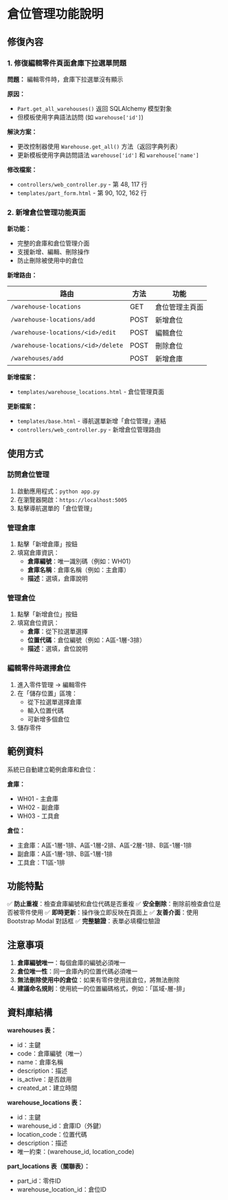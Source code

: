 # 倉位管理功能說明

## 修復內容

### 1. 修復編輯零件頁面倉庫下拉選單問題

**問題：** 編輯零件時，倉庫下拉選單沒有顯示

**原因：** 
- `Part.get_all_warehouses()` 返回 SQLAlchemy 模型對象
- 但模板使用字典語法訪問 (如 `warehouse['id']`)

**解決方案：**
- 更改控制器使用 `Warehouse.get_all()` 方法（返回字典列表）
- 更新模板使用字典訪問語法 `warehouse['id']` 和 `warehouse['name']`

**修改檔案：**
- `controllers/web_controller.py` - 第 48, 117 行
- `templates/part_form.html` - 第 90, 102, 162 行

### 2. 新增倉位管理功能頁面

**新功能：**
- 完整的倉庫和倉位管理介面
- 支援新增、編輯、刪除操作
- 防止刪除被使用中的倉位

**新增路由：**

| 路由 | 方法 | 功能 |
|------|------|------|
| `/warehouse-locations` | GET | 倉位管理主頁面 |
| `/warehouse-locations/add` | POST | 新增倉位 |
| `/warehouse-locations/<id>/edit` | POST | 編輯倉位 |
| `/warehouse-locations/<id>/delete` | POST | 刪除倉位 |
| `/warehouses/add` | POST | 新增倉庫 |

**新增檔案：**
- `templates/warehouse_locations.html` - 倉位管理頁面

**更新檔案：**
- `templates/base.html` - 導航選單新增「倉位管理」連結
- `controllers/web_controller.py` - 新增倉位管理路由

## 使用方式

### 訪問倉位管理

1. 啟動應用程式：`python app.py`
2. 在瀏覽器開啟：`https://localhost:5005`
3. 點擊導航選單的「倉位管理」

### 管理倉庫

1. 點擊「新增倉庫」按鈕
2. 填寫倉庫資訊：
   - **倉庫編號**：唯一識別碼（例如：WH01）
   - **倉庫名稱**：倉庫名稱（例如：主倉庫）
   - **描述**：選填，倉庫說明

### 管理倉位

1. 點擊「新增倉位」按鈕
2. 填寫倉位資訊：
   - **倉庫**：從下拉選單選擇
   - **位置代碼**：倉位編號（例如：A區-1層-3排）
   - **描述**：選填，倉位說明

### 編輯零件時選擇倉位

1. 進入零件管理 → 編輯零件
2. 在「儲存位置」區塊：
   - 從下拉選單選擇倉庫
   - 輸入位置代碼
   - 可新增多個倉位
3. 儲存零件

## 範例資料

系統已自動建立範例倉庫和倉位：

**倉庫：**
- WH01 - 主倉庫
- WH02 - 副倉庫
- WH03 - 工具倉

**倉位：**
- 主倉庫：A區-1層-1排、A區-1層-2排、A區-2層-1排、B區-1層-1排
- 副倉庫：A區-1層-1排、B區-1層-1排
- 工具倉：T1區-1排

## 功能特點

✅ **防止重複**：檢查倉庫編號和倉位代碼是否重複
✅ **安全刪除**：刪除前檢查倉位是否被零件使用
✅ **即時更新**：操作後立即反映在頁面上
✅ **友善介面**：使用 Bootstrap Modal 對話框
✅ **完整驗證**：表單必填欄位驗證

## 注意事項

1. **倉庫編號唯一**：每個倉庫的編號必須唯一
2. **倉位唯一性**：同一倉庫內的位置代碼必須唯一
3. **無法刪除使用中的倉位**：如果有零件使用該倉位，將無法刪除
4. **建議命名規則**：使用統一的位置編碼格式，例如：「區域-層-排」

## 資料庫結構

**warehouses 表：**
- id：主鍵
- code：倉庫編號（唯一）
- name：倉庫名稱
- description：描述
- is_active：是否啟用
- created_at：建立時間

**warehouse_locations 表：**
- id：主鍵
- warehouse_id：倉庫ID（外鍵）
- location_code：位置代碼
- description：描述
- 唯一約束：(warehouse_id, location_code)

**part_locations 表（關聯表）：**
- part_id：零件ID
- warehouse_location_id：倉位ID
